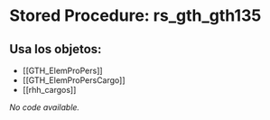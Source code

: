 # Stored Procedure: rs_gth_gth135

## Usa los objetos:
- [[GTH_ElemProPers]]
- [[GTH_ElemProPersCargo]]
- [[rhh_cargos]]

*No code available.*
